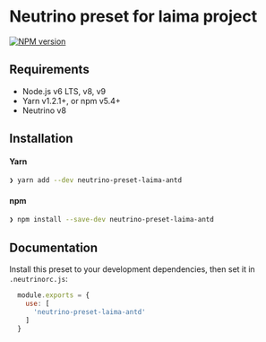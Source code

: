 # Neutrino preset for laima project
[![NPM version][npm-image]][npm-url]

## Requirements

- Node.js v6 LTS, v8, v9
- Yarn v1.2.1+, or npm v5.4+
- Neutrino v8

## Installation

#### Yarn

```bash
❯ yarn add --dev neutrino-preset-laima-antd
```

#### npm

```bash
❯ npm install --save-dev neutrino-preset-laima-antd
```

## Documentation

Install this preset to your development dependencies, then set it in
`.neutrinorc.js`:

```js
  module.exports = {
    use: [
      'neutrino-preset-laima-antd'
    ]
  }
```

[npm-image]: https://img.shields.io/npm/v/neutrino-preset-laima-antd.svg
[npm-url]: https://npmjs.org/package/neutrino-preset-laima-antd
